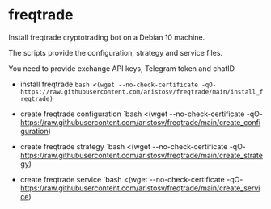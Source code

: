 # freqtrade

Install freqtrade cryptotrading bot on a Debian 10 machine.


The scripts provide the configuration, strategy and service files.


You need to provide exchange API keys, Telegram token and chatID

- install freqtrade
```bash <(wget --no-check-certificate -qO- https://raw.githubusercontent.com/aristosv/freqtrade/main/install_freqtrade)```

- create freqtrade configuration
`bash <(wget --no-check-certificate -qO- https://raw.githubusercontent.com/aristosv/freqtrade/main/create_configuration)

- create freqtrade strategy
`bash <(wget --no-check-certificate -qO- https://raw.githubusercontent.com/aristosv/freqtrade/main/create_strategy)

- create freqtrade service
`bash <(wget --no-check-certificate -qO- https://raw.githubusercontent.com/aristosv/freqtrade/main/create_service)
